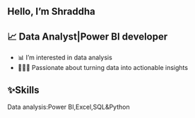 ## Hello, I’m Shraddha
## 📈 Data Analyst|Power BI developer
- 📊 I’m interested in data analysis
- 👩🏽‍💻 Passionate about turning data into actionable insights

## ✨Skills
Data analysis:Power BI,Excel,SQL&Python







  

<!---
ShraddhaH-ctrl/ShraddhaH-ctrl is a ✨ special ✨ repository because its `README.md` (this file) appears on your GitHub profile.
You can click the Preview link to take a look at your changes.
--->
